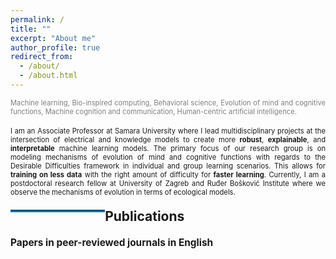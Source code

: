 ```yaml
---
permalink: /
title: ""
excerpt: "About me"
author_profile: true
redirect_from: 
  - /about/
  - /about.html
---
```



<div style ="text-align: justify;">
<span style ="color:gray; font-size:80%; ">
Machine learning, Bio-inspired computing, Behavioral science, Evolution of mind and cognitive functions, Machine cognition and communication, Human-centric artificial intelligence. 
</span><br><br>

<span style ="font-size:80%; ">
I am an Associate Professor at Samara University where I lead multidisciplinary projects at the intersection of electrical and knowledge models to create more <strong>robust</strong>, <strong>explainable</strong>, and <strong>interpretable</strong>  machine learning models. The primary focus of our research group is on modeling mechanisms of evolution of mind and cognitive functions with regards to the Desirable Difficulties  framework in individual and group learning scenarios. This allows for <strong>training on less data</strong> with the right amount of difficulty for <strong>faster learning</strong>. Currently, I am a postdoctoral research fellow at University of Zagreb and Ruđer Bošković Institute where we observe the mechanisms of evolution in terms of ecological models.  
</span>
</div>



        

        


<p style="float:left;">
    <hr style="float:left; border-bottom: 3px solid #0070bc; width: 30%; clear: none; position: relative; top: 0.5em;"/>
</p>

<h4>
<a name="publications"></a>
<div style="font-size:150%; ">
    Publications
</div>
</h4> 


<h4>
<div style="font-size:110%; ">
    Papers in peer-reviewed journals in English
</div>
</h4> 



